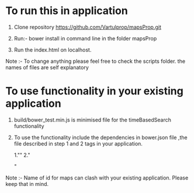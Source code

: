 # To run this in application

1. Clone repository https://github.com/Vartulprop/mapsProp.git

2. Run:- bower install in command line in the folder mapsProp

3. Run the index.html on localhost.

Note :- To change anything please feel free to check the scripts folder. the names of files are self explanatory


# To use functionality in your existing application

1. build/bower_test.min.js is minimised file for the timeBasedSearch functionality

2. To use the functionality include the dependencies in bower.json file ,the file described in step 1 and 2 tags in your application.


	1."<map></map>"
	2."<search></search>"


Note :- Name of id for maps can clash with your existing application. Please keep that in mind.




